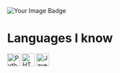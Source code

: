 <img src="https://tryhackme-badges.s3.amazonaws.com/beerman595692.png" alt="Your Image Badge" />

# Languages I know
<div align="left">
<img alt="Python" height="30" src="https://logos-download.com/wp-content/uploads/2016/10/Python_logo_icon.png">
<img alt="HTML" height="30" src="https://cdn.pixabay.com/photo/2017/08/05/11/16/logo-2582748_1280.png">
<img alt="Javescript" height="30" src="https://www.freepnglogos.com/uploads/javascript-png/javascript-vector-logo-yellow-png-transparent-javascript-vector-12.png">
</div>

